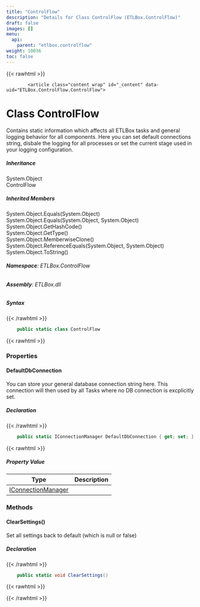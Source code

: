 ```yaml
---
title: "ControlFlow"
description: "Details for Class ControlFlow (ETLBox.ControlFlow)"
draft: false
images: []
menu:
  api:
    parent: "etlbox.controlflow"
weight: 10036
toc: false
---
```


{{< rawhtml >}}

            <article class="content wrap" id="_content" data-uid="ETLBox.ControlFlow.ControlFlow">
  <h1 id="ETLBox_ControlFlow_ControlFlow" data-uid="ETLBox.ControlFlow.ControlFlow" class="text-break">Class ControlFlow
</h1>
  <div class="markdown level0 summary"><p>Contains static information which affects all ETLBox tasks and general logging behavior for all components.
Here you can set default connections string, disbale the logging for all processes or set the current stage used in your logging configuration.</p>
</div>
  <div class="markdown level0 conceptual"></div>
  <div class="inheritance">
    <h5>Inheritance</h5>
    <div class="level0"><span class="xref">System.Object</span></div>
    <div class="level1"><span class="xref">ControlFlow</span></div>
  </div>
  <div class="inheritedMembers">
    <h5>Inherited Members</h5>
    <div>
      <span class="xref">System.Object.Equals(System.Object)</span>
    </div>
    <div>
      <span class="xref">System.Object.Equals(System.Object, System.Object)</span>
    </div>
    <div>
      <span class="xref">System.Object.GetHashCode()</span>
    </div>
    <div>
      <span class="xref">System.Object.GetType()</span>
    </div>
    <div>
      <span class="xref">System.Object.MemberwiseClone()</span>
    </div>
    <div>
      <span class="xref">System.Object.ReferenceEquals(System.Object, System.Object)</span>
    </div>
    <div>
      <span class="xref">System.Object.ToString()</span>
    </div>
  </div>
<h6><strong>Namespace</strong>: ETLBox.ControlFlow</h6>
  <h6><strong>Assembly</strong>: ETLBox.dll</h6>
  <h5 id="ETLBox_ControlFlow_ControlFlow_syntax">Syntax</h5>
{{< /rawhtml >}}

```C#
    public static class ControlFlow
```

{{< rawhtml >}}
  <h3 id="properties">Properties
</h3>
  <a id="ETLBox_ControlFlow_ControlFlow_DefaultDbConnection_" data-uid="ETLBox.ControlFlow.ControlFlow.DefaultDbConnection*"></a>
  <h4 id="ETLBox_ControlFlow_ControlFlow_DefaultDbConnection" data-uid="ETLBox.ControlFlow.ControlFlow.DefaultDbConnection">DefaultDbConnection</h4>
  <div class="markdown level1 summary"><p>You can store your general database connection string here. This connection will then used by all Tasks where no DB connection is excplicitly set.</p>
</div>
  <div class="markdown level1 conceptual"></div>
  <h5 class="declaration">Declaration</h5>
{{< /rawhtml >}}

```C#
    public static IConnectionManager DefaultDbConnection { get; set; }
```

{{< rawhtml >}}
  <h5 class="propertyValue">Property Value</h5>
  <table class="table table-bordered table-striped table-condensed">
    <thead>
      <tr>
        <th>Type</th>
        <th>Description</th>
      </tr>
    </thead>
    <tbody>
      <tr>
        <td><a class="xref" href="/api/etlbox.connection/iconnectionmanager">IConnectionManager</a></td>
        <td></td>
      </tr>
    </tbody>
  </table>
  <h3 id="methods">Methods
</h3>
  <a id="ETLBox_ControlFlow_ControlFlow_ClearSettings_" data-uid="ETLBox.ControlFlow.ControlFlow.ClearSettings*"></a>
  <h4 id="ETLBox_ControlFlow_ControlFlow_ClearSettings" data-uid="ETLBox.ControlFlow.ControlFlow.ClearSettings">ClearSettings()</h4>
  <div class="markdown level1 summary"><p>Set all settings back to default (which is null or false)</p>
</div>
  <div class="markdown level1 conceptual"></div>
  <h5 class="declaration">Declaration</h5>
{{< /rawhtml >}}

```C#
    public static void ClearSettings()
```

{{< rawhtml >}}

{{< /rawhtml >}}
